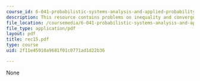 ```yaml
---
course_id: 6-041-probabilistic-systems-analysis-and-applied-probability-spring-2006
description: This resource contains problems on inequality and convergence in probability.
file_location: /coursemedia/6-041-probabilistic-systems-analysis-and-applied-probability-spring-2006/2f11e45910a9681f01c0771ad1d22b36_rec15.pdf
file_type: application/pdf
layout: pdf
title: rec15.pdf
type: course
uid: 2f11e45910a9681f01c0771ad1d22b36

---
```

None